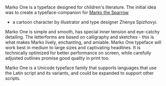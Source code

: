 Marko One is a typeface designed for children's literature. 
The initial idea was to create a typeface-companion for 
<a href="http://cyreal.org/archives/696">Marko the Sparrow</a> 
- a cartoon character by illustrator and type designer 
Zhenya Spizhovyi. 

Marko One is simple and smooth, has special inner tension 
and eye-catchy detailing. The letterforms are based on 
calligraphy and sketches - this is what makes Marko lively, 
enchanting, and amiable. Marko One typeface will work best 
in medium to large sizes and captivating headlines. 
It is technically optimized for better performance on screen,
while carefully adjusted outlines promise good quality in print too.

Marko One is a Unicode typeface family that supports 
languages that use the Latin script and its variants, and 
could be expanded to support other scripts.